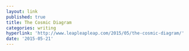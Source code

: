 ```yaml
---
layout: link
published: true
title: The Cosmic Diagram
categories: writing
hyperlink: 'http://www.leapleapleap.com/2015/05/the-cosmic-diagram/'
date: '2015-05-21'
---
```

